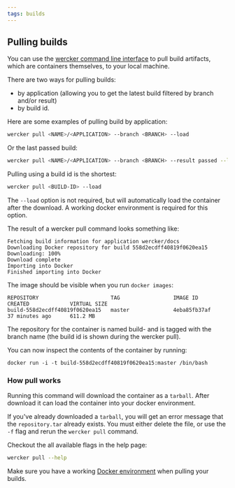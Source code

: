 ```yaml
---
tags: builds
---
```


## Pulling builds

You can use the [wercker command line interface](/docs/using-the-cli/commands.html) to pull build
artifacts, which are containers themselves, to your local machine.

There are two ways for pulling builds:

* by application (allowing you to get the latest build filtered by branch and/or result)
* by build id.

Here are some examples of pulling build by application:

```bash
wercker pull <NAME>/<APPLICATION> --branch <BRANCH> --load
```

Or the last passed build:

```bash
wercker pull <NAME>/<APPLICATION> --branch <BRANCH> --result passed --load
```

Pulling using a build id is the shortest:

```bash
wercker pull <BUILD-ID> --load
```

The `--load` option is not required, but will automatically load the container after the download.
A working docker environment is required for this option.

The result of a wercker pull command looks something like:

```
Fetching build information for application wercker/docs
Downloading Docker repository for build 558d2ecdff40819f0620ea15
Downloading: 100%
Download complete
Importing into Docker
Finished importing into Docker
```

The image should be visible when you run `docker images`:
```
REPOSITORY                       TAG                 IMAGE ID            CREATED             VIRTUAL SIZE
build-558d2ecdff40819f0620ea15   master              4eba85fb37af        37 minutes ago      611.2 MB
```

The repository for the container is named build-<id> and is tagged with the branch name (the build id is shown during the wercker pull).

You can now inspect the contents of the container by running:
```
docker run -i -t build-558d2ecdff40819f0620ea15:master /bin/bash
```

### How pull works
Running this command will download the container as a `tarball`. After download it can load the container
into your docker environment.

If you've already downloaded a `tarball`, you will get an error message that the `repository.tar` already exists. You must
either delete the file, or use the `-f` flag and rerun the `wercker pull` command.

Checkout the all available flags in the help page:

```sh
wercker pull --help
```

Make sure you have a working
[Docker environment](/docs/using-the-cli/requirements.html)
when pulling your builds.
